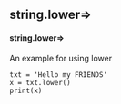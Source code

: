 ## string.lower=>
#### string.lower=>
An example for using lower
```
txt = 'Hello my FRIENDS'
x = txt.lower()
print(x)
```